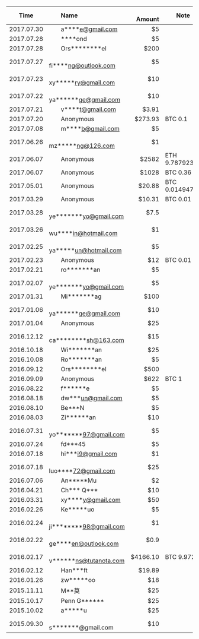 Time       |　　Name                         |　Amount   |Note
:---------:|:-------------------------------|--------:|-----
2017.07.30 |　　a\*\*\*\*e@gmail.com         | $5      |
2017.07.28 |　　\*\*\*\*ond                  | $5      |
2017.07.28 |　　Ors\*\*\*\*\*\*\*\*el        | $200    |
2017.07.27 |　　fi\*\*\*\*ng@outlook.com     | $5      |
2017.07.23 |　　xy\*\*\*\*\*ry@gmail.com     | $10     |
2017.07.22 |　　ya\*\*\*\*\*\*ge@gmail.com   | $10     |
2017.07.21 |　　v\*\*\*\*t@gmail.com         | $3.91   |
2017.07.20 |　　Anonymous                    | $273.93 | BTC 0.1
2017.07.08 |　　m\*\*\*\*b@gmail.com         | $5      |
2017.06.26 |　　mz\*\*\*\*\*ng@126.com       | $1      |
2017.06.07 |　　Anonymous                    | $2582   | ETH 9.78792317
2017.06.07 |　　Anonymous                    | $1028   | BTC 0.36
2017.05.01 |　　Anonymous                    | $20.88  | BTC 0.01494717
2017.03.29 |　　Anonymous                    | $10.31  | BTC 0.01
2017.03.28 |　　ye\*\*\*\*\*\*\*yo@gmail.com | $7.5    |
2017.03.26 |　　wu\*\*\*\*in@hotmail.com     | $1      |
2017.02.25 |　　ya\*\*\*\*\*un@hotmail.com   | $5      |
2017.02.23 |　　Anonymous                    | $12     | BTC 0.01
2017.02.21 |　　ro\*\*\*\*\*\*\*an           | $5      |
2017.02.07 |　　ye\*\*\*\*\*\*\*yo@gmail.com | $5      |
2017.01.31 |　　Mi\*\*\*\*\*\*\*ag           | $100    |
2017.01.06 |　　ya\*\*\*\*\*\*ge@gmail.com   | $10     |
2017.01.04 |　　Anonymous                    | $25     |
2016.12.12 |　　ca\*\*\*\*\*\*\*\*sh@163.com | $15     |
2016.10.18 |　　Wi\*\*\*\*\*\*\*an           | $25     |
2016.10.08 |　　Ro\*\*\*\*\*\*\*an           | $5      |
2016.09.12 |　　Ors\*\*\*\*\*\*\*\*el        | $500    |
2016.09.09 |　　Anonymous                    | $622    | BTC 1
2016.08.22 |　　f\*\*\*\*\*\*e               | $5      |
2016.08.18 |　　dw\*\*\*un@gmail.com         | $5      |
2016.08.10 |　　Be\*\*\*N                    | $5      |
2016.08.03 |　　Zi\*\*\*\*\*\*an             | $10     |
2016.07.31 |　　yo\*\*\*\*\*\*\*97@gmail.com | $5      |
2016.07.24 |　　fd\*\*\*45                   | $5      |
2016.07.18 |　　hi\*\*\*i9@gmail.com         | $1      |
2016.07.18 |　　luo\*\*\*\*72@gmail.com      | $25     |
2016.07.06 |　　An\*\*\*\*\*Mu               | $2      |
2016.04.21 |　　Ch\*\*\* Q\*\*\*             | $10     |
2016.03.31 |　　xy\*\*\*\*y@gmail.com         | $50    |
2016.02.26 |　　Ke\*\*\*\*\*uo                | $5     |
2016.02.24 |　　ji\*\*\*\*\*\*\*\*98@gmail.com| $1     |
2016.02.22 |　　ge\*\*\*\*en@outlook.com     | $0.9    |
2016.02.17 |　　v\*\*\*\*\*\*ns@tutanota.com | $4166.10 |BTC 9.972
2016.02.12 |　　Han\*\*\*ft                  |  $19.89  |
2016.01.26 |　　zw\*\*\*\*\*oo               |　$18     |
2015.11.11 |　　M\*\*莫                      |　$25     |
2015.10.17 |　　Penn G\*\*\*\*\*\*           |　$25     |
2015.10.02 |　　a\*\*\*\*\*u                 |　$25     |
2015.09.30 |　　s\*\*\*\*\*\*\*@gmail.com    |　$10     |
